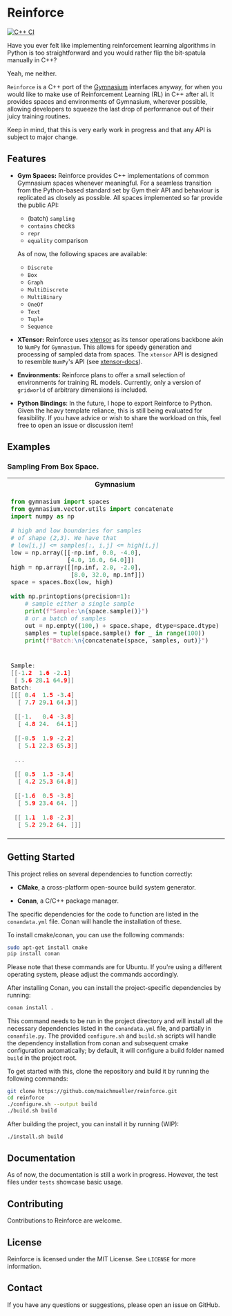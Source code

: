 # Reinforce

[![C++ CI](https://github.com/maichmueller/reinforce/actions/workflows/cpp.yml/badge.svg)](https://github.com/maichmueller/reinforce/actions/workflows/cpp.yml)

Have you ever felt like implementing reinforcement learning algorithms in Python is too straightforward and you would
rather flip the bit-spatula manually in C++?

Yeah, me neither.

`Reinforce` is a C++ port of the [Gymnasium](https://github.com/Farama-Foundation/Gymnasium) interfaces anyway, for when
you would like to make use of Reinforcement Learning (RL) in C++ after all. It provides spaces and
environments of Gymnasium, wherever possible, allowing developers to squeeze the
last drop of performance out of their juicy training routines.

Keep in mind, that this is very early work in progress and that any API is subject to major change.

## Features

- **Gym Spaces:** Reinforce provides C++ implementations of common Gymnasium spaces whenever meaningful. For a seamless
  transition from the Python-based standard set by Gym their API and behaviour is replicated as closely as possible.
  All spaces implemented so far provide the public API:
    - (batch) `sampling`
    - `contains` checks
    - `repr`
    - `equality` comparison

  As of now, the following spaces are available:
    - `Discrete`
    - `Box`
    - `Graph`
    - `MultiDiscrete`
    - `MultiBinary`
    - `OneOf`
    - `Text`
    - `Tuple`
    - `Sequence`

- **XTensor:** Reinforce uses [xtensor](https://github.com/xtensor-stack/xtensor) as its tensor operations backbone akin
  to `NumPy` for `Gymnasium`. This allows for speedy generation and processing of sampled data from spaces. The
  `xtensor` API is designed to resemble `NumPy`'s API (see [xtensor-docs](https://xtensor.readthedocs.io/en/latest/)).
- **Environments:** Reinforce plans to offer a small selection of environments for training RL models.
  Currently, only a version of `gridworld` of arbitrary dimensions is included.
- **Python Bindings**: In the future, I hope to export Reinforce to Python. Given the heavy template reliance, this is
  still being evaluated for feasibility. If you have advice or wish to share the workload on this, feel free to open an
  issue
  or discussion item!

## Examples

### Sampling From Box Space.

<table>
<tr>
<th>Gymnasium</th>
<th>Reinforce</th>
</tr>
<tr>
<td>

```python
from gymnasium import spaces
from gymnasium.vector.utils import concatenate
import numpy as np

# high and low boundaries for samples
# of shape (2,3). We have that
# low[i,j] <= samples[:, i,j] <= high[i,j]
low = np.array([[-np.inf, 0.0, -4.0],
                [4.0, 16.0, 64.0]])
high = np.array([[np.inf, 2.0, -2.0],
                 [8.0, 32.0, np.inf]])
space = spaces.Box(low, high)

with np.printoptions(precision=1):
    # sample either a single sample
    print(f"Sample:\n{space.sample()}")
    # or a batch of samples
    out = np.empty((100,) + space.shape, dtype=space.dtype)
    samples = tuple(space.sample() for _ in range(100))
    print(f"Batch:\n{concatenate(space, samples, out)}")
```

</td>
<td>

```cpp
#include <reinforce/spaces/box.hpp>
#include <reinforce/utils/math.hpp>
using namespace force;

// high and low boundaries for samples
// of shape (2,3). We have that
// low[i,j] <= samples[:, i,j] <= high[i,j]
xarray< double > low {{-inf<>,  0,    -4},
                      {     4, 16,    64}};
xarray< double > high{{ inf<>,  2,    -2},
                      {     8, 32, inf<>}};
auto space = BoxSpace{low, high};

xt::print_options::set_precision(1);
// sample either a single sample
fmt::println("Sample:\n{}", space.sample());
// or a batch of samples
fmt::println("Batch:\n{}", space.sample(100));



```

</td>
</tr>

<tr>
<td>

```cpp
Sample:
[[-1.2  1.6 -2.1]
 [ 5.6 28.1 64.9]]
Batch:
[[[ 0.4  1.5 -3.4]
  [ 7.7 29.1 64.3]]

 [[-1.   0.4 -3.8]
  [ 4.8 24.  64.1]]

 [[-0.5  1.9 -2.2]
  [ 5.1 22.3 65.3]]

 ...

 [[ 0.5  1.3 -3.4]
  [ 4.2 25.3 64.8]]

 [[-1.6  0.5 -3.8]
  [ 5.9 23.4 64. ]]

 [[ 1.1  1.8 -2.3]
  [ 5.2 29.2 64. ]]]
```

</td>
<td>

```cpp
Sample:
{{  1.3,   0.1,  -3. },
 {  6.9,  22.6,  64.4}}
Batch:
{{{ -1.6,   0.6,  -2.3},
  {  7.8,  29.3,  64.7}},
  
 {{ -0.3,   0.7,  -3.6},
  {  6.8,  27.4,  64.1}},
  
 {{  1.3,   1. ,  -3.7},
  {  5.3,  23.4,  64.2}},
  
 ...,
 
 {{ -0.1,   0.5,  -2.2},
  {  4.9,  24.8,  64. }},
  
 {{  0. ,   0.7,  -2. },
  {  7.5,  16.3,  64.8}},
  
 {{ -1. ,   0.9,  -3.4},
  {  5.5,  25.7,  64.1}}}
```

</td>
</tr>
</table>

## Getting Started

This project relies on several dependencies to function correctly:

- **CMake**, a cross-platform open-source build system generator.

- **Conan**, a C/C++ package manager.

The specific dependencies for the code to function are listed in the `conandata.yml` file. Conan will handle the
installation of these.

To install cmake/conan, you can use the following commands:

```bash
sudo apt-get install cmake
pip install conan
```

Please note that these commands are for Ubuntu. If you're using a different operating system, please adjust the commands
accordingly.

After installing Conan, you can install the project-specific dependencies by running:

```bash
conan install .
```

This command needs to be run in the project directory and will install all the necessary dependencies listed in
the `conandata.yml` file, and partially in `conanfile.py`.
The provided `configure.sh` and `build.sh` scripts will handle the dependency installation from conan and subsequent
cmake configuration automatically; by default, it will configure a build folder named `build` in the project root.

To get started with this, clone the repository and build it by running the following commands:

```bash
git clone https://github.com/maichmueller/reinforce.git
cd reinforce
./configure.sh --output build
./build.sh build
```

After building the project, you can install it by running (WIP):

```bash
./install.sh build
```

## Documentation

As of now, the documentation is still a work in progress. However, the test files under `tests` showcase basic usage.

## Contributing

Contributions to Reinforce are welcome.

## License

Reinforce is licensed under the MIT License. See `LICENSE` for more information.

## Contact

If you have any questions or suggestions, please open an issue on GitHub.
